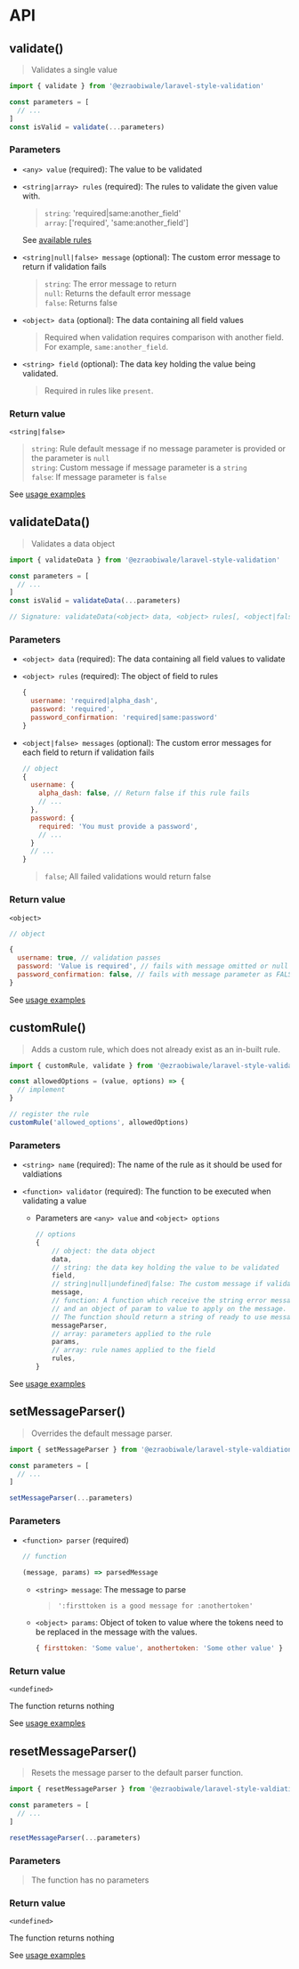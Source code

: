 # API

## validate()

> Validates a single value

```javascript
import { validate } from '@ezraobiwale/laravel-style-validation'

const parameters = [
  // ...
]
const isValid = validate(...parameters)
```

### Parameters

- `<any> value` (required): The value to be validated

- `<string|array> rules` (required): The rules to validate the given value with.

  > `string`: 'required|same:another_field'\
  > `array`: ['required', 'same:another_field']

  See [available rules](./rules.md)

- `<string|null|false> message` (optional): The custom error message to return if validation fails

  > `string`: The error message to return\
  > `null`: Returns the default error message\
  > `false`: Returns false

- `<object> data` (optional): The data containing all field values

  > Required when validation requires comparison with another field. For example, `same:another_field`.

- `<string> field` (optional): The data key holding the value being validated.

  > Required in rules like `present`.

### Return value

`<string|false>`

> `string`: Rule default message if no message parameter is provided or the parameter is `null`\
> `string`: Custom message if message parameter is a `string`\
> `false`: If message parameter is `false`

See [usage examples](./guide.md#validate-a-single-value)

## validateData()

> Validates a data object

```javascript
import { validateData } from '@ezraobiwale/laravel-style-validation'

const parameters = [
  // ...
]
const isValid = validateData(...parameters)

// Signature: validateData(<object> data, <object> rules[, <object|false> messages])
```

### Parameters

- `<object> data` (required): The data containing all field values to validate

- `<object> rules` (required): The object of field to rules

  ```javascript
  {
    username: 'required|alpha_dash',
    password: 'required',
    password_confirmation: 'required|same:password'
  }
  ```

- `<object|false> messages` (optional): The custom error messages for each field to return if validation fails

  ```javascript
  // object
  {
    username: {
      alpha_dash: false, // Return false if this rule fails
      // ...
    },
    password: {
      required: 'You must provide a password',
      // ...
    }
    // ...
  }
  ```

  > `false`; All failed validations would return false

### Return value

`<object>`

```javascript
// object

{
  username: true, // validation passes
  password: 'Value is required', // fails with message omitted or null
  password_confirmation: false, // fails with message parameter as FALSE
}
```

See [usage examples](./guide.md#validate-a-data-object)

## customRule()

> Adds a custom rule, which does not already exist as an in-built rule.

```javascript
import { customRule, validate } from '@ezraobiwale/laravel-style-validation'

const allowedOptions = (value, options) => {
  // implement
}

// register the rule
customRule('allowed_options', allowedOptions)
```

### Parameters

- `<string> name` (required): The name of the rule as it should be used for valdiations

- `<function> validator` (required): The function to be executed when validating a value

  - Parameters are `<any> value` and `<object> options`

    ```javascript
    // options
    {
        // object: the data object
        data,
        // string: the data key holding the value to be validated
        field,
        // string|null|undefined|false: The custom message if validation fails
        message,
        // function: A function which receive the string error message
        // and an object of param to value to apply on the message.
        // The function should return a string of ready to use message.
        messageParser,
        // array: parameters applied to the rule
        params,
        // array: rule names applied to the field
        rules,
    }
    ```

See [usage examples](./guide.md#create-custom-rules)

## setMessageParser()

> Overrides the default message parser.

```javascript
import { setMessageParser } from '@ezraobiwale/laravel-style-valdiation'

const parameters = [
  // ...
]

setMessageParser(...parameters)
```

### Parameters

- `<function> parser` (required)

  ```javascript
  // function

  (message, params) => parsedMessage
  ```
  - `<string> message`: The message to parse

    > `':firsttoken is a good message for :anothertoken'`

  - `<object> params`: Object of token to value where the tokens need to be replaced in the message with the values.

    ```javascript
    { firsttoken: 'Some value', anothertoken: 'Some other value' }
    ```

### Return value

`<undefined>`

The function returns nothing

See [usage examples](./guide.md#set-a-custom-message-parser)

## resetMessageParser()

> Resets the message parser to the default parser function.

```javascript
import { resetMessageParser } from '@ezraobiwale/laravel-style-valdiation'

const parameters = [
  // ...
]

resetMessageParser(...parameters)
```

### Parameters

> The function has no parameters

### Return value

`<undefined>`

The function returns nothing

See [usage examples](./guide.md#reset-to-default-message-parser)
